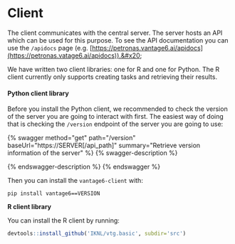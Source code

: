 # Client

The client communicates with the central server. The server hosts an API which can be used for this purpose. To see the API documentation you can use the `/apidocs` page (e.g. [https://petronas.vantage6.ai/apidocs](https://petronas.vatage6.ai/apidocs)).&#x20;

We have written two client libraries: one for R and one for Python. The R client currently only supports creating tasks and retrieving their results.&#x20;

#### Python client library

Before you install the Python client, we recommended to check the version of the server you are going to interact with first. The easiest way of doing that is checking the `/version` endpoint of the server you are going to use:

{% swagger method="get" path="/version" baseUrl="https://SERVER[/api_path]" summary="Retrieve version information of the server" %}
{% swagger-description %}

{% endswagger-description %}
{% endswagger %}

Then you can install the `vantage6-client` with:

```
pip install vantage6==VERSION
```

**R client library**

You can install the R client by running:

```r
devtools::install_github('IKNL/vtg.basic', subdir='src')
```
